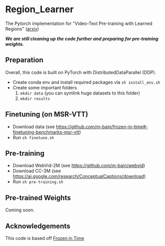 # Region_Learner
The Pytorch implementation for "Video-Text Pre-training with Learned Regions"
([arxiv](https://arxiv.org/pdf/2112.01194.pdf))

***We are still cleaning up the code further and preparing for pre-training weights.***

## Preparation
Overall, this code is built on PyTorch with DistributedDataParallel (DDP).
- Create conda env and install required packages via `sh install_env.sh`
- Create some important folders
	1. `mkdir data` (you can symlink huge datasets to this folder)
	2. `mkdir results`

## Finetuning (on MSR-VTT)
- Download data (see https://github.com/m-bain/frozen-in-time#-finetuning-benchmarks-msr-vtt)
- Run `sh finetune.sh`

## Pre-training 
- Download WebVid-2M (see https://github.com/m-bain/webvid)
- Download CC-3M (see https://ai.google.com/research/ConceptualCaptions/download)
- Run `sh pre-training.sh`

## Pre-trained Weights
Coming soon.

## Acknowledgements 
This code is based off [Frozen in Time](https://github.com/m-bain/frozen-in-time "Frozen in Time")





